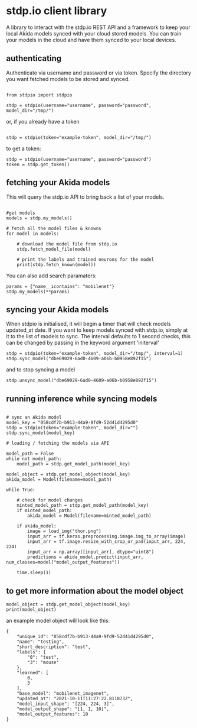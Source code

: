 # stdp.io client library

A library to interact with the stdp.io REST API and a framework to keep your local Akida models synced with your cloud stored models. You can train your models in the cloud and have them synced to your local devices.

## authenticating

Authenticate via username and password or via token. Specify the directory you want fetched models to be stored and synced.


```

from stdpio import stdpio

stdp = stdpio(username="username", password="password", model_dir="/tmp/")

```

or, if you already have a token

```

stdp = stdpio(token="example-token", model_dir="/tmp/")

```

to get a token:

```
stdp = stdpio(username="username", password="password")
token = stdp.get_token()
```


## fetching your Akida models


This will query the stdp.io API to bring back a list of your models. 


```

#get models
models = stdp.my_models()

# fetch all the model files & knowns
for model in models:

    # download the model file from stdp.io
    stdp.fetch_model_file(model)

    # print the labels and trained neurons for the model
    print(stdp.fetch_known(model))

```

You can also add search paramaters:


```
params = {"name__icontains": "mobilenet"}
stdp.my_models(**params)

```


## syncing your Akida models

When stdpio is initialised, it will begin a timer that will check models updated_at date. If you want to keep models synced with stdp.io, simply at it to the list of models to sync. The interval defaults to 1 second checks, this can be changed by passing in the keyword argument 'initerval'


```
stdp = stdpio(token="example-token", model_dir="/tmp/", interval=1)
stdp.sync_model("dbe69029-6ad0-4609-a06b-b0958e892f15")

```

and to stop syncing a model


```
stdp.unsync_model("dbe69029-6ad0-4609-a06b-b0958e892f15")
```



## running inference while syncing models

```

# sync an Akida model
model_key = "058cdf7b-b913-44a9-9fd9-52d41d4295d0"
stdp = stdpio(token="example-token", model_dir="")
stdp.sync_model(model_key)

# loading / fetching the models via API

model_path = False
while not model_path:
    model_path = stdp.get_model_path(model_key)

model_object = stdp.get_model_object(model_key)
akida_model = Model(filename=model_path)

while True:
    
    # check for model changes
    minted_model_path = stdp.get_model_path(model_key)
    if minted_model_path:
        akida_model = Model(filename=minted_model_path)

    if akida_model:
        image = load_img("thor.png")
        input_arr = tf.keras.preprocessing.image.img_to_array(image)
        input_arr = tf.image.resize_with_crop_or_pad(input_arr, 224, 224)
        input_arr = np.array([input_arr], dtype="uint8")
        predictions = akida_model.predict(input_arr, num_classes=model["model_output_features"])

    time.sleep(1)

```

## to get more information about the model object

```
model_object = stdp.get_model_object(model_key)
print(model_object)

```

an example model object will look like this:

```
{
    "unique_id": "058cdf7b-b913-44a9-9fd9-52d41d4295d0",
    "name": "testing",
    "short_description": "test",
    "labels": {
        "0": "test",
        "3": "mouse"
    },
    "learned": [
        0,
        3
    ],
    "base_model": "mobilenet_imagenet",
    "updated_at": "2021-10-11T11:27:22.811873Z",
    "model_input_shape": "[224, 224, 3]",
    "model_output_shape": "[1, 1, 10]",
    "model_output_features": 10
}

```